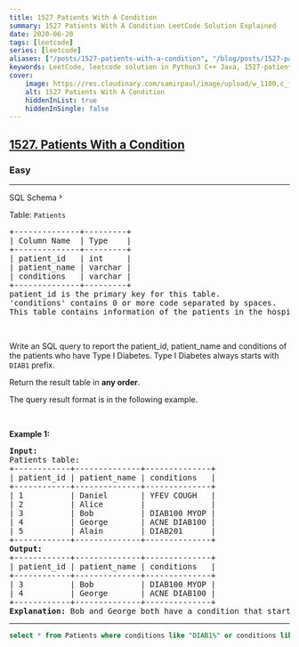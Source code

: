```yaml
---
title: 1527 Patients With A Condition
summary: 1527 Patients With A Condition LeetCode Solution Explained
date: 2020-06-20
tags: [leetcode]
series: [leetcode]
aliases: ["/posts/1527-patients-with-a-condition", "/blog/posts/1527-patients-with-a-condition", "/1527-patients-with-a-condition"]
keywords: LeetCode, leetcode solution in Python3 C++ Java, 1527-patients-with-a-condition solution
cover:
    image: https://res.cloudinary.com/samirpaul/image/upload/w_1100,c_fit,co_rgb:FFFFFF,l_text:Arial_70_bold:1527 Patients With A Condition/problem-solving.webp
    alt: 1527 Patients With A Condition
    hiddenInList: true
    hiddenInSingle: false
---
```



<h2><a href="https://leetcode.com/problems/patients-with-a-condition/">1527. Patients With a Condition</a></h2><h3>Easy</h3><hr><div class="sql-schema-wrapper__3VBi"><a class="sql-schema-link__3cEg">SQL Schema<svg viewBox="0 0 24 24" width="1em" height="1em" class="icon__1Md2"><path fill-rule="evenodd" d="M10 6L8.59 7.41 13.17 12l-4.58 4.59L10 18l6-6z"></path></svg></a></div><div><p>Table: <code>Patients</code></p>

<pre>+--------------+---------+
| Column Name  | Type    |
+--------------+---------+
| patient_id   | int     |
| patient_name | varchar |
| conditions   | varchar |
+--------------+---------+
patient_id is the primary key for this table.
'conditions' contains 0 or more code separated by spaces. 
This table contains information of the patients in the hospital.
</pre>

<p>&nbsp;</p>

<p>Write an SQL query to report the patient_id, patient_name and conditions of the patients who have Type I Diabetes. Type I Diabetes always starts with <code>DIAB1</code> prefix.</p>

<p>Return the result table in <strong>any order</strong>.</p>

<p>The query result format is in the following example.</p>

<p>&nbsp;</p>
<p><strong class="example">Example 1:</strong></p>

<pre><strong>Input:</strong> 
Patients table:
+------------+--------------+--------------+
| patient_id | patient_name | conditions   |
+------------+--------------+--------------+
| 1          | Daniel       | YFEV COUGH   |
| 2          | Alice        |              |
| 3          | Bob          | DIAB100 MYOP |
| 4          | George       | ACNE DIAB100 |
| 5          | Alain        | DIAB201      |
+------------+--------------+--------------+
<strong>Output:</strong> 
+------------+--------------+--------------+
| patient_id | patient_name | conditions   |
+------------+--------------+--------------+
| 3          | Bob          | DIAB100 MYOP |
| 4          | George       | ACNE DIAB100 | 
+------------+--------------+--------------+
<strong>Explanation:</strong> Bob and George both have a condition that starts with DIAB1.
</pre>
</div>

---




```sql
select * from Patients where conditions like "DIAB1%" or conditions like "% DIAB1%"
```
